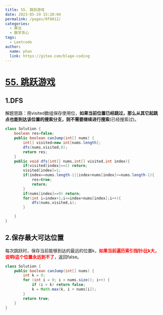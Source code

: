 ```yaml
---
title: 55. 跳跃游戏
date: 2023-05-29 15:28:04
permalink: /pages/0f8012/
categories:
  - 算法
  - 数学贪心
tags:
  - Leetcode
author: 
  name: phan
  link: https://gitee.com/blage-coding
---
```

# [55. 跳跃游戏](https://leetcode.cn/problems/jump-game/)

## 1.DFS

解题思路：用visited数组保存使用位，**如果当前位置已经跳过，那么从其它起跳点也能到达该位置的搜索分支，则不需要继续进行搜索**(已经搜索过)。

```java
class Solution {
    boolean res=false;
    public boolean canJump(int[] nums) {
        int[] visited=new int[nums.length];
        dfs(nums,visited,0);
        return res;
    }
    public void dfs(int[] nums,int[] visited,int index){
        if(visited[index]==1) return;
        visited[index]=1;
        if(index==nums.length-1||index+nums[index]>=nums.length-1){
            res=true;
            return;
        }
        if(nums[index]==0) return;
        for(int i=index+1;i<=index+nums[index];i++){
            dfs(nums,visited,i);
        }

    } 
}
```

## 2.保存最大可达位置

每次跳跃时，保存当前能够到达的最远的位置k，<font color="red">**如果当前遍历索引指针i比k大，说明i这个位置永远到不了**</font>，返回false。

```java
class Solution {
	public boolean canJump(int[] nums) {
        int k = 0;
        for (int i = 0; i < nums.size(); i++) {
            if (i > k) return false;
            k = Math.max(k, i + nums[i]);
        }
        return true;
    }
}
```